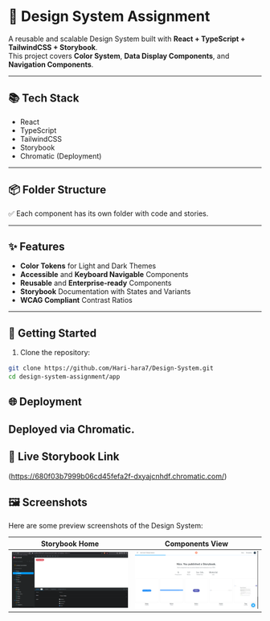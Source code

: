# 🎨 Design System Assignment

A reusable and scalable Design System built with **React + TypeScript + TailwindCSS + Storybook**.  
This project covers **Color System**, **Data Display Components**, and **Navigation Components**.

---

## 📚 Tech Stack

- React
- TypeScript
- TailwindCSS
- Storybook
- Chromatic (Deployment)

---

## 📦 Folder Structure


✅ Each component has its own folder with code and stories.

---

## ✨ Features

- **Color Tokens** for Light and Dark Themes
- **Accessible** and **Keyboard Navigable** Components
- **Reusable** and **Enterprise-ready** Components
- **Storybook** Documentation with States and Variants
- **WCAG Compliant** Contrast Ratios

---

## 🚀 Getting Started

1. Clone the repository:

```bash
git clone https://github.com/Hari-hara7/Design-System.git
cd design-system-assignment/app
```


##  🌐 Deployment
##  Deployed via Chromatic.

##  🔗 Live Storybook Link

(https://680f03b7999b06cd45fefa2f-dxyajcnhdf.chromatic.com/)

## 🖼 Screenshots

Here are some preview screenshots of the Design System:

| Storybook Home | Components View |
|:--------------:|:---------------:|
| ![Home](image.png) | ![Components](image2.png) |



